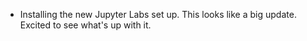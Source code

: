 * Installing the new Jupyter Labs set up. This looks like a big update. Excited to see what's up with it.
